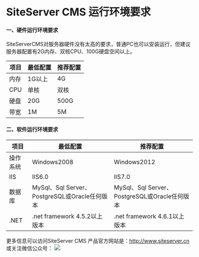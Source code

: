 # SiteServer CMS 运行环境要求

#### 一、硬件运行环境要求

SiteServerCMS对服务器硬件没有太高的要求，普通PC也可以安装运行，但建议服务器配置有2G内存、双核CPU、100G硬盘空间以上。

|项目|最低配置|推荐配置|
|-|-|-|
|内存|1G以上|4G|
|CPU|单核|双核|
|硬盘|20G|500G|
|带宽|1M|5M|

#### 二、软件运行环境要求

|项目|最低配置|推荐配置|
|-|-|-|
|操作系统|Windows2008|Windows2012|
|IIS|IIS6.0|IIS7.0|
|数据库|MySql、Sql Server、PostgreSQL或Oracle任何版本|MySql、Sql Server、PostgreSQL或Oracle任何版本|
|.NET|.net framework  4.5.2以上版本|.net framework  4.6.1以上版本|

更多信息可以访问SiteServer CMS 产品官方网站是：http://www.siteserver.cn 
或关注微信公众号：
![](/assets/qrcode_for_wx.jpg)